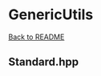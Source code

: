 # GenericUtils
[Back to README](https://www.github.com/Stephen-ODriscoll/GenericUtils/blob/main/README.md#documentation)

## Standard.hpp
